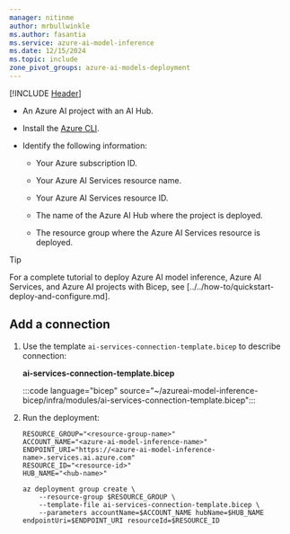 ```yaml
---
manager: nitinme
author: mrbullwinkle
ms.author: fasantia 
ms.service: azure-ai-model-inference
ms.date: 12/15/2024
ms.topic: include
zone_pivot_groups: azure-ai-models-deployment
---
```


[!INCLUDE [Header](intro.md)]

* An Azure AI project with an AI Hub.

* Install the [Azure CLI](/cli/azure/).

* Identify the following information:

  * Your Azure subscription ID.

  * Your Azure AI Services resource name.
  
  * Your Azure AI Services resource ID.
  
  * The name of the Azure AI Hub where the project is deployed.

  * The resource group where the Azure AI Services resource is deployed.

> [!TIP]
> For a complete tutorial to deploy Azure AI model inference, Azure AI Services, and Azure AI projects with Bicep, see [../../how-to/quickstart-deploy-and-configure.md].

## Add a connection

1. Use the template `ai-services-connection-template.bicep` to describe connection:

    __ai-services-connection-template.bicep__

    :::code language="bicep" source="~/azureai-model-inference-bicep/infra/modules/ai-services-connection-template.bicep":::

4. Run the deployment:

    ```azurecli
    RESOURCE_GROUP="<resource-group-name>"
    ACCOUNT_NAME="<azure-ai-model-inference-name>" 
    ENDPOINT_URI="https://<azure-ai-model-inference-name>.services.ai.azure.com"
    RESOURCE_ID="<resource-id>"
    HUB_NAME="<hub-name>"
    
    az deployment group create \
        --resource-group $RESOURCE_GROUP \
        --template-file ai-services-connection-template.bicep \
        --parameters accountName=$ACCOUNT_NAME hubName=$HUB_NAME endpointUri=$ENDPOINT_URI resourceId=$RESOURCE_ID
    ```
